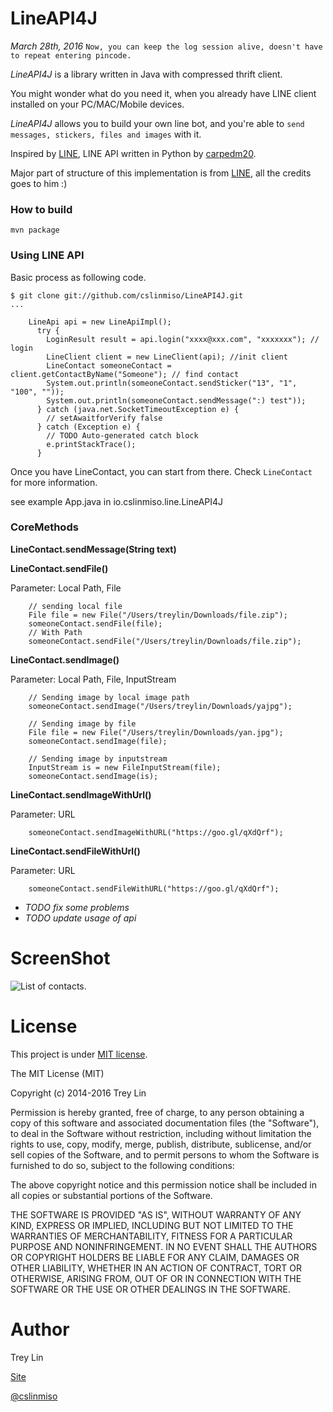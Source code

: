LineAPI4J 
=========

*March 28th, 2016* `Now, you can keep the log session alive, doesn't have to repeat entering pincode.`

*LineAPI4J* is a library written in Java with compressed thrift client.

You might wonder what do you need it, when you already have LINE client installed on your PC/MAC/Mobile devices.

*LineAPI4J* allows you to build your own line bot, and you're able to `send messages, stickers, files and images` with it.

Inspired by [LINE](https://github.com/carpedm20/line), LINE API written in Python by [carpedm20](https://github.com/carpedm20).

Major part of structure of this implementation is from [LINE](https://github.com/carpedm20/line), all the credits goes to him :)

### How to build

    mvn package

### Using LINE API

Basic process as following code.

```
$ git clone git://github.com/cslinmiso/LineAPI4J.git
...

    LineApi api = new LineApiImpl();
      try {
        LoginResult result = api.login("xxxx@xxx.com", "xxxxxxx"); // login
        LineClient client = new LineClient(api); //init client
        LineContact someoneContact = client.getContactByName("Someone"); // find contact
        System.out.println(someoneContact.sendSticker("13", "1", "100", ""));
        System.out.println(someoneContact.sendMessage(":) test"));
      } catch (java.net.SocketTimeoutException e) {
        // setAwaitforVerify false
      } catch (Exception e) {
        // TODO Auto-generated catch block
        e.printStackTrace();
      }
```
Once you have LineContact, you can start from there. Check `LineContact` for more information.

see example App.java in io.cslinmiso.line.LineAPI4J

### CoreMethods

**LineContact.sendMessage(String text)**

**LineContact.sendFile()**

Parameter: Local Path, File 
		
		// sending local file
        File file = new File("/Users/treylin/Downloads/file.zip");
        someoneContact.sendFile(file);
        // With Path        
        someoneContact.sendFile("/Users/treylin/Downloads/file.zip");
        
**LineContact.sendImage()**

Parameter: Local Path, File, InputStream

        // Sending image by local image path
        someoneContact.sendImage("/Users/treylin/Downloads/yajpg");
        
        // Sending image by file
        File file = new File("/Users/treylin/Downloads/yan.jpg");
        someoneContact.sendImage(file);
        
        // Sending image by inputstream
        InputStream is = new FileInputStream(file);
        someoneContact.sendImage(is);

**LineContact.sendImageWithUrl()**

Parameter: URL

        someoneContact.sendImageWithURL("https://goo.gl/qXdQrf");
        
**LineContact.sendFileWithUrl()**

Parameter: URL

        someoneContact.sendFileWithURL("https://goo.gl/qXdQrf");


* *TODO fix some problems*
* *TODO update usage of api*

ScreenShot
========
![List of contacts.](http://cslinmiso.github.io/img/LineAPI4J/LineAPI4J.png)

License
========
This project is under [MIT license](http://www.opensource.org/licenses/mit-license.php).

The MIT License (MIT)

Copyright (c) 2014-2016 Trey Lin

Permission is hereby granted, free of charge, to any person obtaining a copy
of this software and associated documentation files (the "Software"), to deal
in the Software without restriction, including without limitation the rights
to use, copy, modify, merge, publish, distribute, sublicense, and/or sell
copies of the Software, and to permit persons to whom the Software is
furnished to do so, subject to the following conditions:

The above copyright notice and this permission notice shall be included in all
copies or substantial portions of the Software.

THE SOFTWARE IS PROVIDED "AS IS", WITHOUT WARRANTY OF ANY KIND, EXPRESS OR
IMPLIED, INCLUDING BUT NOT LIMITED TO THE WARRANTIES OF MERCHANTABILITY,
FITNESS FOR A PARTICULAR PURPOSE AND NONINFRINGEMENT. IN NO EVENT SHALL THE
AUTHORS OR COPYRIGHT HOLDERS BE LIABLE FOR ANY CLAIM, DAMAGES OR OTHER
LIABILITY, WHETHER IN AN ACTION OF CONTRACT, TORT OR OTHERWISE, ARISING FROM,
OUT OF OR IN CONNECTION WITH THE SOFTWARE OR THE USE OR OTHER DEALINGS IN THE
SOFTWARE.

Author
========
Trey Lin 

[Site](http://cslinmiso.github.io/)

[@cslinmiso](https://twitter.com/cslinmiso)
